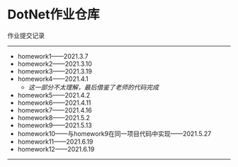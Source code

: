 # DotNet作业仓库

作业提交记录

----

- homework1——2021.3.7
- homework2——2021.3.10
- homework3——2021.3.19
- homework4——2021.4.1
  - *这一部分不太理解，最后借鉴了老师的代码完成*
- homework5——2021.4.2
- homework6——2021.4.11
- homework7——2021.4.16
- homework8——2021.5.2
- homework9——2021.5.13
- homework10——与homework9在同一项目代码中实现——2021.5.27
- homework11——2021.6.19
- homework12——2021.6.19

----

